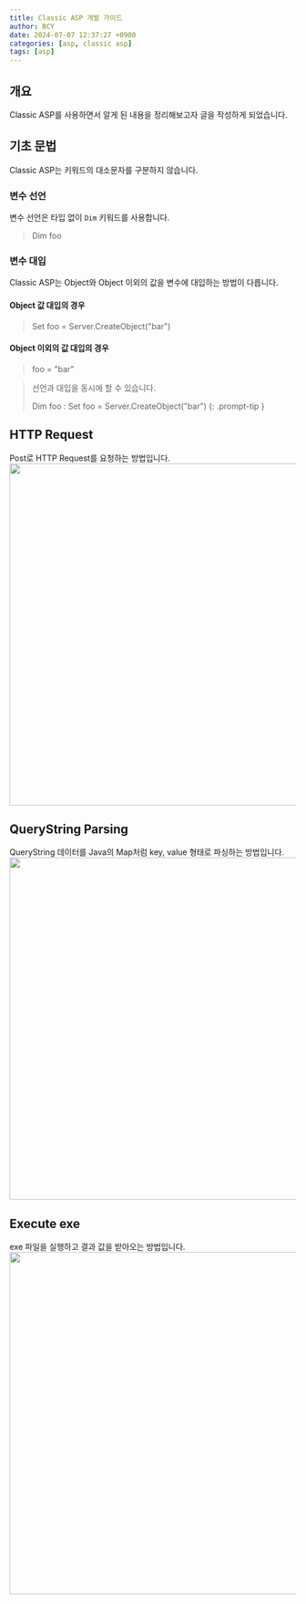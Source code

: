 ```yaml
---
title: Classic ASP 개발 가이드
author: BCY
date: 2024-07-07 12:37:27 +0900
categories: [asp, classic asp]
tags: [asp]
---
```


## 개요
Classic ASP를 사용하면서 알게 된 내용을 정리해보고자 글을 작성하게 되었습니다.

## 기초 문법
Classic ASP는 키워드의 대소문자를 구분하지 않습니다.

### 변수 선언
변수 선언은 타입 없이 `Dim` 키워드를 사용합니다.
> Dim foo

### 변수 대입
Classic ASP는 Object와 Object 이외의 값을 변수에 대입하는 방법이 다릅니다.

#### Object 값 대입의 경우
> Set foo = Server.CreateObject("bar")


#### Object 이외의 값 대입의 경우
> foo = "bar"


> 선언과 대입을 동시에 할 수 있습니다.
>
> Dim foo : Set foo = Server.CreateObject("bar")
{: .prompt-tip }

## HTTP Request
Post로 HTTP Request를 요청하는 방법입니다.
<img src="{{site.url}}/assets/img/blog/20240707/20240707_asp_devTip_1.png" width="600"/>

## QueryString Parsing
QueryString 데이터를 Java의 Map처럼 key, value 형태로 파싱하는 방법입니다.
<img src="{{site.url}}/assets/img/blog/20240707/20240707_asp_devTip_2.png" width="600"/>

## Execute exe
exe 파일을 실행하고 결과 값을 받아오는 방법입니다.
<img src="{{site.url}}/assets/img/blog/20240707/20240707_asp_devTip_3.png" width="600"/>

